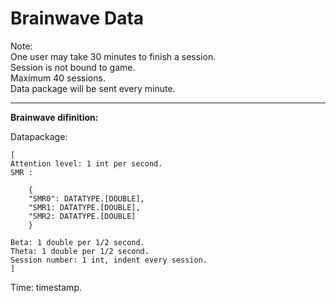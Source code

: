 **Brainwave Data**
========================
Note:  
One user may take 30 minutes to finish a session.  
Session is not bound to game.  
Maximum 40 sessions.  
Data package will be sent every minute.  

-------------
**Brainwave difinition:**

Datapackage: 

	[
	Attention level: 1 int per second.  
	SMR : 

		{
      	"SMR0": DATATYPE.[DOUBLE],
      	"SMR1: DATATYPE.[DOUBLE],
      	"SMR2: DATATYPE.[DOUBLE]
    	}
    
	Beta: 1 double per 1/2 second.  
	Theta: 1 double per 1/2 second.  
	Session number: 1 int, indent every session.
	]
	
Time: timestamp.  
